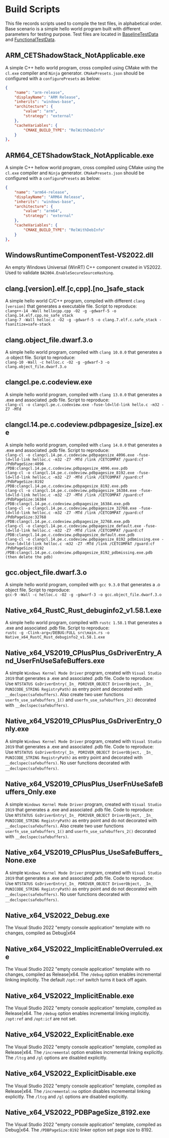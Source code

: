 # Build Scripts

This file records scripts used to compile the test files, in alphabetical order.
Base scenario is a simple hello world program built with different parameters for testing purpose.
Test files are located in [BaselineTestData](https://github.com/microsoft/binskim/tree/main/src/Test.FunctionalTests.BinSkim.Driver/BaselineTestData) and [FunctionalTestData](https://github.com/microsoft/binskim/tree/main/src/Test.FunctionalTests.BinSkim.Rules/FunctionalTestData).

## ARM_CETShadowStack_NotApplicable.exe

A simple C++ hello world program, cross compiled using CMake with the `cl.exe` compiler and `Ninja` generator.
`CMakePresets.json` should be configured with a `configurePresets` as below:

```json
{
    "name": "arm-release",
    "displayName": "ARM Release",
    "inherits": "windows-base",
    "architecture": {
        "value": "arm",
        "strategy": "external"
    },
    "cacheVariables": {
        "CMAKE_BUILD_TYPE": "RelWithDebInfo"
    }
},
```

## ARM64_CETShadowStack_NotApplicable.exe

A simple C++ hellow world program, cross compiled using CMake using the `cl.exe` compiler and `Ninja` generator.
`CMakePresets.json` should be configured with a `configurePresets` as below:

```json
{
    "name": "arm64-release",
    "displayName": "ARM64 Release", 
    "inherits": "windows-base",
    "architecture": {
        "value": "arm64",
        "strategy": "external"
    },
    "cacheVariables": {
        "CMAKE_BUILD_TYPE": "RelWithDebInfo"
    }
},
```

## WindowsRuntimeComponentTest-VS2022.dll
An empty Windows Universal (WinRT) C++ component created in VS2022. Used to validate `BA2004.EnableSecureSourceHashing`.

## clang.[version].elf.[c,cpp].[no_]safe_stack

A simple hello world C/C++ program, compiled with different `clang [version]` that generates a executable file. Script to reproduce:  
`clang++-14 -Wall hellocpp.cpp -O2 -g -gdwarf-5 -o clang.14.elf.cpp.no_safe_stack`  
`clang-7 -Wall helloc.c -O2 -g -gdwarf-5 -o clang.7.elf.c.safe_stack -fsanitize=safe-stack`

## clang.object_file.dwarf.3.o

A simple hello world program, compiled with `clang 10.0.0` that generates a .o object file. Script to reproduce:  
`clang-10 -Wall -c helloc.c -O2 -g -gdwarf-3 -o clang.object_file.dwarf.3.o`

## clangcl.pe.c.codeview.exe

A simple hello world program, compiled with `clang 13.0.0` that generates a .exe and associated .pdb file. Script to reproduce:  
`clang-cl -o clangcl.pe.c.codeview.exe -fuse-ld=lld-link hello.c -m32 -Z7 -MTd`

## clangcl.14.pe.c.codeview.pdbpagesize_[size].exe

A simple hello world program, compiled with `clang 14.0.0` that generates a .exe and associated .pdb file. Script to reproduce:  
`clang-cl -o clangcl.14.pe.c.codeview.pdbpagesize_4096.exe -fuse-ld=lld-link helloc.c -m32 -Z7 -MTd /link /CETCOMPAT /guard:cf /PdbPageSize:4096 /PDB:clangcl.14.pe.c.codeview.pdbpagesize_4096.exe.pdb`  
`clang-cl -o clangcl.14.pe.c.codeview.pdbpagesize_8192.exe -fuse-ld=lld-link helloc.c -m32 -Z7 -MTd /link /CETCOMPAT /guard:cf /PdbPageSize:8192 /PDB:clangcl.14.pe.c.codeview.pdbpagesize_8192.exe.pdb`  
`clang-cl -o clangcl.14.pe.c.codeview.pdbpagesize_16384.exe -fuse-ld=lld-link helloc.c -m32 -Z7 -MTd /link /CETCOMPAT /guard:cf /PdbPageSize:16384 /PDB:clangcl.14.pe.c.codeview.pdbpagesize_16384.exe.pdb`  
`clang-cl -o clangcl.14.pe.c.codeview.pdbpagesize_32768.exe -fuse-ld=lld-link helloc.c -m32 -Z7 -MTd /link /CETCOMPAT /guard:cf /PdbPageSize:32768 /PDB:clangcl.14.pe.c.codeview.pdbpagesize_32768.exe.pdb`  
`clang-cl -o clangcl.14.pe.c.codeview.pdbpagesize_default.exe -fuse-ld=lld-link helloc.c -m32 -Z7 -MTd /link /CETCOMPAT /guard:cf /PDB:clangcl.14.pe.c.codeview.pdbpagesize_default.exe.pdb`  
`clang-cl -o clangcl.14.pe.c.codeview.pdbpagesize_8192_pdbmissing.exe -fuse-ld=lld-link helloc.c -m32 -Z7 -MTd /link /CETCOMPAT /guard:cf /PdbPageSize:8192 /PDB:clangcl.14.pe.c.codeview.pdbpagesize_8192_pdbmissing.exe.pdb (then delete the pdb)`

## gcc.object_file.dwarf.3.o

A simple hello world program, compiled with `gcc 9.3.0` that generates a .o object file. Script to reproduce:  
`gcc-9 -Wall -c helloc.c -O2 -g -gdwarf-3 -o gcc.object_file.dwarf.3.o`

## Native_x64_RustC_Rust_debuginfo2_v1.58.1.exe

A simple hello world program, compiled with `rustc 1.58.1` that generates a .exe and associated .pdb file. Script to reproduce:  
`rustc -g -Clink-arg=/DEBUG:FULL src\main.rs -o Native_x64_RustC_Rust_debuginfo2_v1.58.1.exe`

## Native_x64_VS2019_CPlusPlus_GsDriverEntry_And_UserFnUseSafeBuffers.exe

A simple `Windows Kernel Mode Driver` program, created with `Visual Studio 2019` that generates a .exe and associated .pdb file. Code to reproduce:  
Use `NTSTATUS GsDriverEntry(_In_ PDRIVER_OBJECT DriverObject, _In_ PUNICODE_STRING RegistryPath)` as entry point and decorated with `__declspec(safebuffers)`.
Also create two user functions `userfn_use_safebuffers_1()` and `userfn_use_safebuffers_2()` decorated with `__declspec(safebuffers)`.

## Native_x64_VS2019_CPlusPlus_GsDriverEntry_Only.exe

A simple `Windows Kernel Mode Driver` program, created with `Visual Studio 2019` that generates a .exe and associated .pdb file. Code to reproduce:  
Use `NTSTATUS GsDriverEntry(_In_ PDRIVER_OBJECT DriverObject, _In_ PUNICODE_STRING RegistryPath)` as entry point and decorated with `__declspec(safebuffers)`.
No user functions decorated with `__declspec(safebuffers)`.

## Native_x64_VS2019_CPlusPlus_UserFnUseSafeBuffers_Only.exe

A simple `Windows Kernel Mode Driver` program, created with `Visual Studio 2019` that generates a .exe and associated .pdb file. Code to reproduce:  
Use `NTSTATUS GsDriverEntry(_In_ PDRIVER_OBJECT DriverObject, _In_ PUNICODE_STRING RegistryPath)` as entry point and do not decorated with `__declspec(safebuffers)`.
Also create two user functions `userfn_use_safebuffers_1()` and `userfn_use_safebuffers_2()` decorated with `__declspec(safebuffers)`.

## Native_x64_VS2019_CPlusPlus_UseSafeBuffers_None.exe

A simple `Windows Kernel Mode Driver` program, created with `Visual Studio 2019` that generates a .exe and associated .pdb file. Code to reproduce:  
Use `NTSTATUS GsDriverEntry(_In_ PDRIVER_OBJECT DriverObject, _In_ PUNICODE_STRING RegistryPath)` as entry point and do not decorated with `__declspec(safebuffers)`.
No user functions decorated with `__declspec(safebuffers)`.

## Native_x64_VS2022_Debug.exe

The Visual Studio 2022 "empty console application" template with no changes, compiled as Debug|x64

## Native_x64_VS2022_ImplicitEnableOverruled.exe

The Visual Studio 2022 "empty console application" template with no changes, compiled as Release|x64.  The `/debug` option enables incremental linking implicitly.  The default `/opt:ref` switch turns it back off again.

## Native_x64_VS2022_ImplicitEnable.exe

The Visual Studio 2022 "empty console application" template, compiled as Release|x64.  The `/debug` option enables incremental linking implicitly.  `/opt:ref` and `/opt:icf` are not set.

## Native_x64_VS2022_ExplicitEnable.exe

The Visual Studio 2022 "empty console application" template, compiled as Release|x64.  The `/incremental` option enables incremental linking explicitly.  The `/ltcg` and `/gl` options are disabled explicitly.

## Native_x64_VS2022_ExplicitDisable.exe

The Visual Studio 2022 "empty console application" template, compiled as Release|x64.  The `/incremental:no` option disables incremental linking explicitly.  The `/ltcg` and `/gl` options are disabled explicitly.

## Native_x64_VS2022_PDBPageSize_8192.exe

The Visual Studio 2022 "empty console application" template, compiled as Debug|x64.  The `/PDBPageSize:8192` linker option set page size to 8192.
